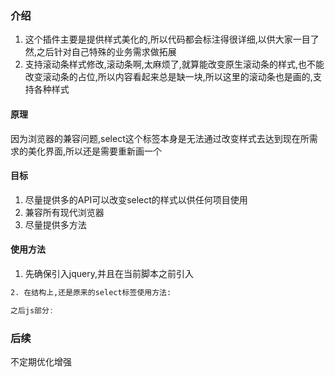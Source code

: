 ### 介绍 
1. 这个插件主要是提供样式美化的,所以代码都会标注得很详细,以供大家一目了然,之后针对自己特殊的业务需求做拓展 
2. 支持滚动条样式修改,滚动条啊,太麻烦了,就算能改变原生滚动条的样式,也不能改变滚动条的占位,所以内容看起来总是缺一块,所以这里的滚动条也是画的,支持各种样式
#### 原理
因为浏览器的兼容问题,select这个标签本身是无法通过改变样式去达到现在所需求的美化界面,所以还是需要重新画一个

#### 目标 
1. 尽量提供多的API可以改变select的样式以供任何项目使用 
2. 兼容所有现代浏览器 
3. 尽量提供多方法 

#### 使用方法 
1. 先确保引入jquery,并且在当前脚本之前引入
```html
2. 在结构上,还是原来的select标签使用方法:

``` 

```javascript
之后js部分:

``` 
### 后续
不定期优化增强
